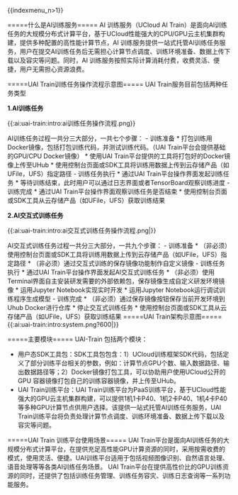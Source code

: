 {{indexmenu_n>1}}

=====什么是AI训练服务=====
AI 训练服务（UCloud AI Train）是面向AI训练任务的大规模分布式计算平台，基于UCloud性能强大的CPU/GPU云主机集群构建，提供多种配置的高性能计算节点，AI 训练服务提供一站式托管AI训练任务服务，用户在提交AI训练任务后无需担心计算节点调度、训练环境准备、数据上传下载以及容灾等问题。同时，AI 训练服务按照实际计算消耗付费，收费灵活、便捷，用户无需担心资源浪费。

=====UAI Train训练任务操作流程示意图=====
UAI Train服务目前包括两种任务类型

**1.AI训练任务**

{{:ai:uai-train:intro:ai训练任务操作流程.png}}

AI训练任务过程一共分三大部分，一共七个步骤：
	- 训练准备
        * 打包训练用Docker镜像，包括打包训练代码，并测试训练代码。（UAI Train平台会提供基础的GPU/CPU Docker镜像）
        * 使用UAI Train平台提供的工具将打包好的Docker镜像上传至UHub
        * 使用控制台页面或SDK工具将训练用数据上传到云存储产品（如UFile，UFS）指定路径
	- 训练任务执行
        * 通过UAI Train平台操作界面发起训练任务
        * 等待训练结束，此时用户可以通过日志界面或者TensorBoard观察训练进度
	- 训练完成
        * 通过UAI Train平台操作界面观察训练任务是否结束
        * 使用控制台页面或SDK工具从云存储产品（如UFile，UFS）获取训练结果

**2.AI交互式训练任务**

{{:ai:uai-train:intro:ai交互式训练任务操作流程.png|}} 

AI交互式训练任务过程一共分三大部分，一共九个步骤：
	- 训练准备
        * （非必须）使用控制台页面或SDK工具将训练用数据上传到云存储产品（如UFile，UFS）指定路径
        * （非必须）通过交互式训练的保存镜像功能制作自定义镜像
	- 训练任务执行
        * 通过UAI Train平台操作界面发起AI交互式训练任务
        * （非必须）使用Terminal界面自主安装研发需要的外部依赖包，保存镜像生成自定义研发环境镜像
        * 运用Jupyter Notebook实现实时开发
        * 运用Jupyter Notebook运行调试训练程序生成模型
	- 训练完成
        * （非必须）通过保存镜像按钮保存当前开发环境到Uhub Docker进行仓库
        * 停止交互式训练任务
        * 使用控制台页面或SDK工具从云存储产品（如UFile，UFS）获取训练结果
=====UAI Train架构示意图=====
{{:ai:uai-train:intro:system.png?600|}}

=====主要模块=====
UAI-Train 包括两个模块：
  * 用户态SDK工具包：SDK工具包包含：1）UCloud训练框架SDK代码，包括定义了部分训练平台相关的参数，例如：计算节点GPU个数、输入数据路径、输出数据路径等；2）Docker镜像打包工具，可以协助用户使用UCloud公开的GPU 容器镜像打包自己的训练容器镜像，并上传至UHub。
  * UAI Train训练平台：UAI Train训练平台为PaaS训练平台，基于UCloud性能强大的GPU云主机集群构建，可以提供1机1卡P40、1机2卡P40、1机4卡P40等多种GPU计算节点供用户选择。该提供一站式托管AI训练任务服务，UAI Train训练平台将负责处理计算节点调度、训练环境准备、数据上传下载以及容灾等问题。

=====UAI Train 训练平台使用场景=====
UAI Train平台是面向AI训练任务的大规模分布式计算平台，在提供充足高性能GPU计算资源的同时，采用按需收费的模式，使用灵活、便捷。UAI训练平台适用于包括视频图像识别、自然语言处理、语音处理等等各类AI训练任务场景。
UAI Train平台在提供高性价比的GPU训练资源的同时，还提供了包括训练任务管理、训练任务容灾、训练日志查询等一系列功能服务。
